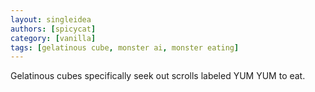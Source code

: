 ```yaml
---
layout: singleidea
authors: [spicycat]
category: [vanilla]
tags: [gelatinous cube, monster ai, monster eating]
---
```

Gelatinous cubes specifically seek out scrolls labeled YUM YUM to eat.
